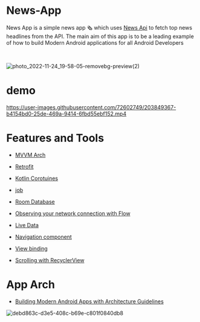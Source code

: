 # News-App
News App is a simple news app :newspaper_roll: which uses [News Api](https://newsapi.org/) to fetch top news headlines from the API. The main aim of this app is to be a leading example of how to build Modern Android applications for all Android Developers

<br>

![photo_2022-11-24_19-58-05-removebg-preview(2)](https://user-images.githubusercontent.com/72602749/203846985-48933235-6c4f-4abf-98be-1607cd829da7.png)

# demo

https://user-images.githubusercontent.com/72602749/203849367-b4154bd0-25de-469a-9414-6fbd55ebf152.mp4



# Features and Tools

* [MVVM Arch](https://www.toptal.com/android/android-apps-mvvm-with-clean-architecture)
* [Retrofit](https://www.youtube.com/watch?v=t6Sql3WMAnk)
* [Kotlin Corotuines](https://kotlinlang.org/docs/coroutines-overview.html)
* [job](https://kotlinlang.org/api/kotlinx.coroutines/kotlinx-coroutines-core/kotlinx.coroutines/-job/)
* [Room Database](https://developer.android.com/codelabs/android-room-with-a-view-kotlin#0)
* [Observing your network connection with Flow](https://markonovakovic.medium.com/android-better-internet-connection-monitoring-with-kotlin-flow-feac139e2a3)


* [Live Data](https://developer.android.com/reference/androidx/lifecycle/LiveData)
* [Navigation component](https://developer.android.com/guide/navigation/navigation-getting-started)
* [View binding](https://developer.android.com/topic/libraries/view-binding)
* [Scrolling with RecyclerView](https://developer.android.com/reference/kotlin/androidx/recyclerview/widget/RecyclerView.OnScrollListener)

# App Arch
* [Building Modern Android Apps with Architecture Guidelines](https://proandroiddev.com/building-modern-apps-using-the-android-architecture-guidelines-3238fff96f14)

![debd863c-d3e5-408c-b69e-c801f0840db8](https://user-images.githubusercontent.com/72602749/203816815-36ebce68-64e9-4fc4-9b71-cec0aa6c0f08.jpg)






